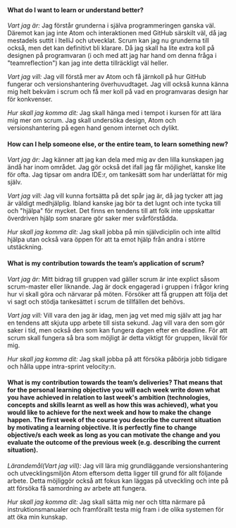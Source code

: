 #### What do I want to learn or understand better?

*Vart jag är:* Jag förstår grunderna i själva programmeringen ganska väl. Däremot kan jag inte Atom och interaktionen med GitHub särskilt väl, då jag mestadels suttit i ItelliJ och utvecklat. Scrum kan jag nu grunderna till också, men det kan definitivt bli klarare. Då jag skall ha lite extra koll på designen på programvaran (i och med att jag har hand om denna fråga i "teamreflection") kan jag inte detta tillräckligt väl heller.

*Vart jag vill:* Jag vill förstå mer av Atom och få järnkoll på hur GitHub fungerar och versionshantering överhuvudtaget. Jag vill också kunna känna mig helt bekväm i scrum och få mer koll på vad en programvaras design har för konkvenser.

*Hur skall jag komma dit:* Jag skall hänga med i tempot i kursen för att lära mig mer om scrum. Jag skall undersöka design, Atom och versionshantering på egen hand genom internet och dylikt.

#### How can I help someone else, or the entire team, to learn something new?

*Vart jag är:* Jag känner att jag kan dela med mig av den lilla kunskapen jag ändå har inom området. Jag gör också det ifall jag får möjlighet, kanske lite för ofta. Jag tipsar om andra IDE:r, om tankesätt som har underlättat för mig själv.

*Vart jag vill:* Jag vill kunna fortsätta på det spår jag är, då jag tycker att jag är väldigt medhjälplig. Ibland kanske jag bör ta det lugnt och inte tycka till och "hjälpa" för mycket. Det finns en tendens till att folk inte uppskattar överdriven hjälp som snarare gör saker mer svårförstådda.

*Hur skall jag komma dit:* Jag skall jobba på min självdiciplin och inte alltid hjälpa utan också vara öppen för att ta emot hjälp från andra i större utstäckning.

#### What is my contribution towards the team’s application of scrum?

*Vart jag är:* Mitt bidrag till gruppen vad gäller scrum är inte explict såsom scrum-master eller liknande. Jag är dock engagerad i gruppen i frågor kring hur vi skall göra och närvarar på möten. Försöker att få gruppen att följa det vi sagt och stödja tankesättet i scrum de tillfällen det behövs.

*Vart jag vill:* Vill vara den jag är idag, men jag vet med mig själv att jag har en tendens att skjuta upp arbete till sista sekund. Jag vill vara den som gör saker i tid, men också den som kan fungera dagen efter en deadline. För att scrum skall fungera så bra som möjligt är detta viktigt för gruppen, likväl för mig.

*Hur skall jag komma dit:* Jag skall jobba på att försöka påbörja jobb tidigare och hålla uppe intra-sprint velocity:n.

#### What is my contribution towards the team’s deliveries? That means that for the personal learning objective you will each week write down what you have achieved in relation to last week's ambition (technologies, concepts and skills learnt as well as how this was achieved), what you would like to achieve for the next week and how to make the change happen. The first week of the course you describe the current situation by motivating a learning objective. It is perfectly fine to change objective/s each week as long as you can motivate the change and you evaluate the outcome of the previous week (e.g. describing the current situation).

*Lärandemål(Vart jag vill):* Jag vill lära mig grundläggande versionshantering och utvecklingsmiljön Atom eftersom detta ligger till grund för allt följande arbete. Detta möjliggör också att fokus kan läggas på utveckling och inte på att försöka få samordning av arbete att fungera.

*Hur skall jag komma dit:* Jag skall sätta mig ner och titta närmare på instruktionsmanualer och framförallt testa mig fram i de olika systemen för att öka min kunskap.